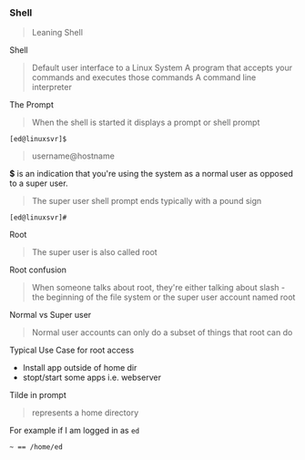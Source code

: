 ### Shell
> Leaning Shell

Shell
> Default user interface to a Linux System
> A program that accepts your commands and executes those commands
> A command line interpreter

The Prompt
> When the shell is started it displays a prompt or shell prompt
```
[ed@linuxsvr]$
```
> username@hostname
> 
**$** is an indication that you're using the system as a normal user as opposed to a super user.

> The super user shell prompt ends typically with a pound sign 
```
[ed@linuxsvr]#
```
Root
> The super user is also called root

Root confusion
> When someone talks about root, they're either talking about slash - the beginning of the file system or the super user account named root

Normal vs Super user
> Normal user accounts can only do a subset of things that root can do

Typical Use Case for root access

- Install app outside of home dir
- stopt/start some apps i.e. webserver

Tilde in prompt
> represents a home directory

For example if I am logged in as `ed` 
```
~ == /home/ed
```